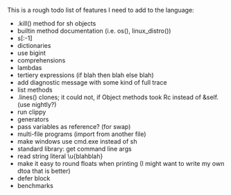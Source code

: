 
This is a rough todo list of features I need to add to the language:

* .kill() method for sh objects
* builtin method documentation (i.e. os(), linux_distro())
* s[:-1]
* dictionaries
* use bigint
* comprehensions
* lambdas
* tertiery expressions (if blah then blah else blah)
* add diagnostic message with some kind of full trace
* list methods
* .lines() clones; it could not, if Object methods took Rc<Self> instead of &self. (use nightly?)
* run clippy
* generators
* pass variables as reference? (for swap)
* multi-file programs (import from another file)
* make windows use cmd.exe instead of sh
* standard library: get command line args
* read string literal \u{blahblah}
* make it easy to round floats when printing (I might want to write my own dtoa that is better)
* defer block
* benchmarks
